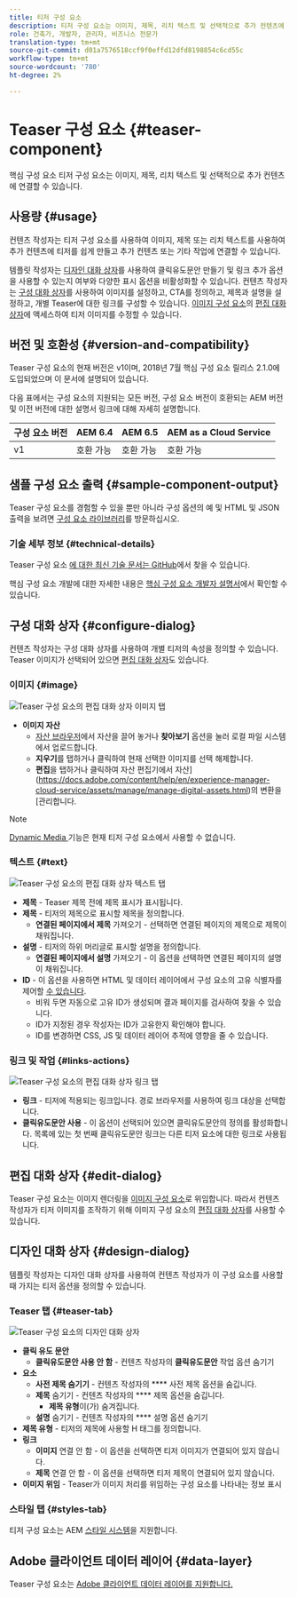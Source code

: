 ```yaml
---
title: 티저 구성 요소
description: 티저 구성 요소는 이미지, 제목, 리치 텍스트 및 선택적으로 추가 컨텐츠에 연결할 수 있습니다.
role: 건축가, 개발자, 관리자, 비즈니스 전문가
translation-type: tm+mt
source-git-commit: d01a7576518ccf9f0effd12dfd8198854c6cd55c
workflow-type: tm+mt
source-wordcount: '780'
ht-degree: 2%

---
```



# Teaser 구성 요소 {#teaser-component}

핵심 구성 요소 티저 구성 요소는 이미지, 제목, 리치 텍스트 및 선택적으로 추가 컨텐츠에 연결할 수 있습니다.

## 사용량 {#usage}

컨텐츠 작성자는 티저 구성 요소를 사용하여 이미지, 제목 또는 리치 텍스트를 사용하여 추가 컨텐츠에 티저를 쉽게 만들고 추가 컨텐츠 또는 기타 작업에 연결할 수 있습니다.

템플릿 작성자는 [디자인 대화 상자](#design-dialog)를 사용하여 클릭유도문안 만들기 및 링크 추가 옵션을 사용할 수 있는지 여부와 다양한 표시 옵션을 비활성화할 수 있습니다. 컨텐츠 작성자는 [구성 대화 상자](#configure-dialog)를 사용하여 이미지를 설정하고, CTA를 정의하고, 제목과 설명을 설정하고, 개별 Teaser에 대한 링크를 구성할 수 있습니다. [이미지 구성 요소](image.md)의 [편집 대화 상자](image.md#edit-dialog)에 액세스하여 티저 이미지를 수정할 수 있습니다.

## 버전 및 호환성 {#version-and-compatibility}

Teaser 구성 요소의 현재 버전은 v1이며, 2018년 7월 핵심 구성 요소 릴리스 2.1.0에 도입되었으며 이 문서에 설명되어 있습니다.

다음 표에서는 구성 요소의 지원되는 모든 버전, 구성 요소 버전이 호환되는 AEM 버전 및 이전 버전에 대한 설명서 링크에 대해 자세히 설명합니다.

| 구성 요소 버전 | AEM 6.4 | AEM 6.5 | AEM as a Cloud Service |
|---|---|---|---|
| v1 | 호환 가능 | 호환 가능 | 호환 가능 |

## 샘플 구성 요소 출력 {#sample-component-output}

Teaser 구성 요소를 경험할 수 있을 뿐만 아니라 구성 옵션의 예 및 HTML 및 JSON 출력을 보려면 [구성 요소 라이브러리](https://adobe.com/go/aem_cmp_library_teaser)를 방문하십시오.

### 기술 세부 정보 {#technical-details}

Teaser 구성 요소 [에 대한 최신 기술 문서는 GitHub](https://adobe.com/go/aem_cmp_tech_teaser_v1)에서 찾을 수 있습니다.

핵심 구성 요소 개발에 대한 자세한 내용은 [핵심 구성 요소 개발자 설명서](/help/developing/overview.md)에서 확인할 수 있습니다.

## 구성 대화 상자 {#configure-dialog}

컨텐츠 작성자는 구성 대화 상자를 사용하여 개별 티저의 속성을 정의할 수 있습니다. Teaser 이미지가 선택되어 있으면 [편집 대화 상자](#edit-dialog)도 있습니다.

### 이미지 {#image}

![Teaser 구성 요소의 편집 대화 상자 이미지 탭](/help/assets/teaser-edit-image.png)

* **이미지 자산**
   * [자산 브라우저](https://docs.adobe.com/content/help/en/experience-manager-cloud-service/sites/authoring/fundamentals/environment-tools.html)에서 자산을 끌어 놓거나 **찾아보기** 옵션을 눌러 로컬 파일 시스템에서 업로드합니다.
   * **지우기**&#x200B;를 탭하거나 클릭하여 현재 선택한 이미지를 선택 해제합니다.
   * **편집**&#x200B;을 탭하거나 클릭하여 자산 편집기에서 자산](https://docs.adobe.com/content/help/en/experience-manager-cloud-service/assets/manage/manage-digital-assets.html)의 변환을 [관리합니다.

>[!NOTE]
>
>[Dynamic Media ](image.md#dynamic-media) 기능은 현재 티저 구성 요소에서 사용할 수 없습니다.

### 텍스트 {#text}

![Teaser 구성 요소의 편집 대화 상자 텍스트 탭](/help/assets/teaser-edit-text.png)

* **제목**  - Teaser 제목 전에 제목 표시가 표시됩니다.
* **제목**  - 티저의 제목으로 표시할 제목을 정의합니다.
   * **연결된 페이지에서 제목**  가져오기 - 선택하면 연결된 페이지의 제목으로 제목이 채워집니다.
* **설명**  - 티저의 하위 머리글로 표시할 설명을 정의합니다.
   * **연결된 페이지에서 설명**  가져오기 - 이 옵션을 선택하면 연결된 페이지의 설명이 채워집니다.
* **ID**  - 이 옵션을 사용하면 HTML 및 데이터 레이어에서 구성 요소의 고유 식별자를 제어할  [수 있습니다](/help/developing/data-layer/overview.md).
   * 비워 두면 자동으로 고유 ID가 생성되며 결과 페이지를 검사하여 찾을 수 있습니다.
   * ID가 지정된 경우 작성자는 ID가 고유한지 확인해야 합니다.
   * ID를 변경하면 CSS, JS 및 데이터 레이어 추적에 영향을 줄 수 있습니다.

### 링크 및 작업 {#links-actions}

![Teaser 구성 요소의 편집 대화 상자 링크 탭](/help/assets/teaser-edit-link.png)

* **링크**  - 티저에 적용되는 링크입니다. 경로 브라우저를 사용하여 링크 대상을 선택합니다.
* **클릭유도문안 사용**  - 이 옵션이 선택되어 있으면 클릭유도문안의 정의를 활성화합니다. 목록에 있는 첫 번째 클릭유도문안 링크는 다른 티저 요소에 대한 링크로 사용됩니다.

## 편집 대화 상자 {#edit-dialog}

Teaser 구성 요소는 이미지 렌더링을 [이미지 구성 요소](image.md)로 위임합니다. 따라서 컨텐츠 작성자가 티저 이미지를 조작하기 위해 이미지 구성 요소의 [편집 대화 상자](image.md#edit-dialog)를 사용할 수 있습니다.

## 디자인 대화 상자 {#design-dialog}

템플릿 작성자는 디자인 대화 상자를 사용하여 컨텐츠 작성자가 이 구성 요소를 사용할 때 가지는 티저 옵션을 정의할 수 있습니다.

### Teaser 탭 {#teaser-tab}

![Teaser 구성 요소의 디자인 대화 상자](/help/assets/teaser-design.png)

* **클릭 유도 문안**
   * **클릭유도문안 사용 안 함** - 컨텐츠 작성자의  **클릭유도문안** 작업 옵션 숨기기
* **요소**
   * **사전 제목 숨기기**  - 컨텐츠 작성자의  **** 사전 제목 옵션을 숨깁니다.
   * **제목**  숨기기 - 컨텐츠 작성자의  **** 제목 옵션을 숨깁니다.
      * **제목 유형**&#x200B;이(가) 숨겨집니다.
   * **설명**  숨기기 - 컨텐츠 작성자의  **** 설명 옵션 숨기기
* **제목 유형**  - 티저의 제목에 사용할 H 태그를 정의합니다.
* **링크**
   * **이미지**  연결 안 함 - 이 옵션을 선택하면 티저 이미지가 연결되어 있지 않습니다.
   * **제목**  연결 안 함 - 이 옵션을 선택하면 티저 제목이 연결되어 있지 않습니다.
* **이미지 위임**  - Teaser가 이미지 처리를 위임하는 구성 요소를 나타내는 정보 표시

### 스타일 탭 {#styles-tab}

티저 구성 요소는 AEM [스타일 시스템](/help/get-started/authoring.md#component-styling)을 지원합니다.

## Adobe 클라이언트 데이터 레이어 {#data-layer}

Teaser 구성 요소는 [Adobe 클라이언트 데이터 레이어를 지원합니다.](/help/developing/data-layer/overview.md)
